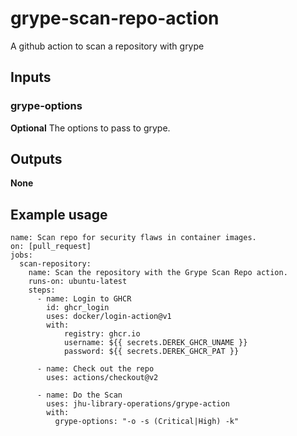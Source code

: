 # grype-scan-repo-action
A github action to scan a repository with grype

## Inputs
### grype-options
**Optional** The options to pass to grype.

## Outputs
**None**

## Example usage

```
name: Scan repo for security flaws in container images.
on: [pull_request]
jobs:
  scan-repository:
    name: Scan the repository with the Grype Scan Repo action.
    runs-on: ubuntu-latest
    steps:
      - name: Login to GHCR
        id: ghcr_login
        uses: docker/login-action@v1
        with:
            registry: ghcr.io
            username: ${{ secrets.DEREK_GHCR_UNAME }}
            password: ${{ secrets.DEREK_GHCR_PAT }}

      - name: Check out the repo
        uses: actions/checkout@v2

      - name: Do the Scan
        uses: jhu-library-operations/grype-action
        with: 
          grype-options: "-o -s (Critical|High) -k"
```
